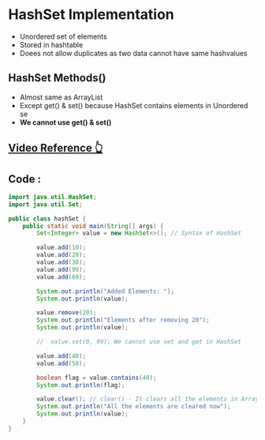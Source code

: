 # HashSet Implementation
- Unordered set of elements
- Stored in hashtable
- Doees not allow duplicates as two data cannot have same hashvalues

## HashSet Methods()
- Almost same as ArrayList
- Except get() & set() because HashSet contains elements in Unordered se
- **We cannot use get() & set()**
## [Video Reference 👆](https://youtu.be/gC0nghFzLvo?list=PLH9iLcrNpXtQYQiudzpZpGw0mptHc06Su)

## Code :

```java
import java.util.HashSet;
import java.util.Set;

public class hashSet {
    public static void main(String[] args) {
        Set<Integer> value = new HashSet<>(); // Syntax of HashSet

        value.add(10);
        value.add(20);
        value.add(30);
        value.add(99);
        value.add(69);

        System.out.println("Added Elements: ");
        System.out.println(value);

        value.remove(20);
        System.out.println("Elements after removing 20");
        System.out.println(value);

        //  value.set(0, 99); We cannot use set and get in HashSet

        value.add(40);
        value.add(50);

        boolean flag = value.contains(40);
        System.out.println(flag);

        value.clear(); // clear() - It clears all the elements in ArrayList making it empty
        System.out.println("All the elements are cleared now");
        System.out.println(value);
    }
}

```